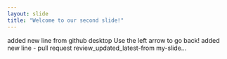 ```yaml
---
layout: slide
title: "Welcome to our second slide!"
---
```

added new line from github desktop
Use the left arrow to go back!
added new line - pull request review_updated_latest-from my-slide...
